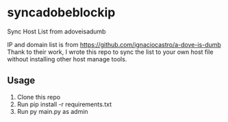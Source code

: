 # syncadobeblockip
Sync Host List from adoveisadumb

IP and domain list is from https://github.com/ignaciocastro/a-dove-is-dumb
Thank to their work, I wrote this repo to sync the list to your own host file without installing other host manage tools.

## Usage
1. Clone this repo
2. Run  pip install -r requirements.txt
3. Run py main.py as admin